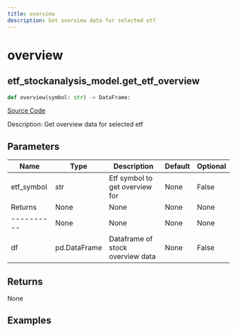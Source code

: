 ```yaml
---
title: overview
description: Get overview data for selected etf
---
```

# overview

## etf_stockanalysis_model.get_etf_overview

```python
def overview(symbol: str) -> DataFrame:
```
[Source Code](https://github.com/OpenBB-finance/OpenBBTerminal/tree/main/openbb_terminal/etf/stockanalysis_model.py#L49)

Description: Get overview data for selected etf

## Parameters

| Name | Type | Description | Default | Optional |
| ---- | ---- | ----------- | ------- | -------- |
| etf_symbol | str | Etf symbol to get overview for | None | False |
| Returns | None | None | None | None |
| ---------- | None | None | None | None |
| df | pd.DataFrame | Dataframe of stock overview data | None | False |

## Returns

None

## Examples

